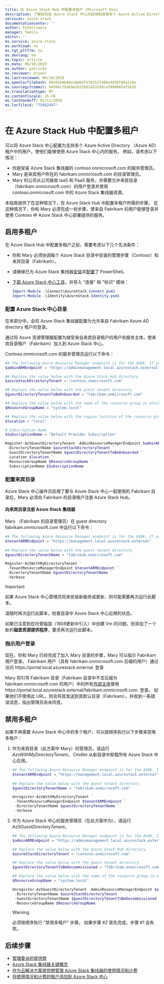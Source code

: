 ```yaml
---
title: 在 Azure Stack Hub 中配置多租户 |Microsoft Docs
description: 了解如何在 Azure Stack 中心内启用和禁用多个 Azure Active Directory 租户。
services: azure-stack
documentationcenter: ''
author: PatAltimore
manager: femila
editor: ''
ms.service: azure-stack
ms.workload: na
ms.tgt_pltfrm: na
ms.devlang: na
ms.topic: article
ms.date: 06/10/2019
ms.author: patricka
ms.reviewer: bryanr
ms.lastreviewed: 06/10/2019
ms.openlocfilehash: 09265b0b84a18d6df5f03127489a4d38f46a216e
ms.sourcegitcommit: d450dcf5ab9e2b22b8145319dca7098065af563b
ms.translationtype: MT
ms.contentlocale: zh-CN
ms.lasthandoff: 01/11/2020
ms.locfileid: "75882447"
---
```

# <a name="configure-multi-tenancy-in-azure-stack-hub"></a>在 Azure Stack Hub 中配置多租户

可以将 Azure Stack 中心配置为支持多个 Azure Active Directory （Azure AD）租户中的用户，使他们能够使用 Azure Stack 中心内的服务。 例如，请考虑以下情况：

- 你是安装 Azure Stack 集线器的 contoso.onmicrosoft.com 的服务管理员。
- Mary 是来宾用户所在的 fabrikam.onmicrosoft.com 的目录管理员。
- Mary 的公司从公司接收 IaaS 和 PaaS 服务，并需要允许来宾目录（fabrikam.onmicrosoft.com）的用户登录并使用 contoso.onmicrosoft.com 中的 Azure Stack 集线器资源。

本指南提供了在这种情况下，在 Azure Stack Hub 中配置多租户所需的步骤。 在这种情况下，你和 Mary 必须完成一些步骤，使来自 Fabrikam 的用户能够登录并使用 Contoso 中 Azure Stack 中心部署提供的服务。

## <a name="enable-multi-tenancy"></a>启用多租户

在 Azure Stack Hub 中配置多租户之前，需要考虑以下几个先决条件：
  
 - 你和 Mary 必须协调每个 Azure Stack 目录中安装的管理步骤（Contoso）和来宾目录（Fabrikam）。
 - 请确保已为 Azure Stack 集线器[安装](azure-stack-powershell-install.md)并[配置](azure-stack-powershell-configure-admin.md)了 PowerShell。
 - [下载 Azure Stack 中心工具](azure-stack-powershell-download.md)，并导入 "连接" 和 "标识" 模块：

    ```powershell
    Import-Module .\Connect\AzureStack.Connect.psm1
    Import-Module .\Identity\AzureStack.Identity.psm1
    ```

### <a name="configure-azure-stack-hub-directory"></a>配置 Azure Stack 中心目录

在本部分中，会将 Azure Stack 集线器配置为允许来自 Fabrikam Azure AD directory 租户的登录。

通过将 Azure 资源管理器配置为接受来自来宾目录租户的用户和服务主体，使来宾目录租户（Fabrikam）加入到 Azure Stack 中心。

Contoso.onmicrosoft.com 的服务管理员运行以下命令：

```powershell  
## The following Azure Resource Manager endpoint is for the ASDK. If you're in a multinode environment, contact your operator or service provider to get the endpoint.
$adminARMEndpoint = "https://adminmanagement.local.azurestack.external"

## Replace the value below with the Azure Stack Hub directory
$azureStackDirectoryTenant = "contoso.onmicrosoft.com"

## Replace the value below with the guest tenant directory. 
$guestDirectoryTenantToBeOnboarded = "fabrikam.onmicrosoft.com"

## Replace the value below with the name of the resource group in which the directory tenant registration resource should be created (resource group must already exist).
$ResourceGroupName = "system.local"

## Replace the value below with the region location of the resource group.
$location = "local"

# Subscription Name
$SubscriptionName = "Default Provider Subscription"

Register-AzSGuestDirectoryTenant -AdminResourceManagerEndpoint $adminARMEndpoint `
 -DirectoryTenantName $azureStackDirectoryTenant `
 -GuestDirectoryTenantName $guestDirectoryTenantToBeOnboarded `
 -Location $location `
 -ResourceGroupName $ResourceGroupName `
 -SubscriptionName $SubscriptionName
```

### <a name="configure-guest-directory"></a>配置来宾目录

Azure Stack 中心操作员启用了要与 Azure Stack 中心一起使用的 Fabrikam 目录后，Mary 必须向 Fabrikam 的目录租户注册 Azure Stack Hub。

#### <a name="registering-azure-stack-hub-with-the-guest-directory"></a>向来宾目录注册 Azure Stack 集线器

Mary （Fabrikam 的目录管理员）在 guest directory fabrikam.onmicrosoft.com 中运行以下命令：

```powershell
## The following Azure Resource Manager endpoint is for the ASDK. If you're in a multinode environment, contact your operator or service provider to get the endpoint.
$tenantARMEndpoint = "https://management.local.azurestack.external"
    
## Replace the value below with the guest tenant directory.
$guestDirectoryTenantName = "fabrikam.onmicrosoft.com"

Register-AzSWithMyDirectoryTenant `
 -TenantResourceManagerEndpoint $tenantARMEndpoint `
 -DirectoryTenantName $guestDirectoryTenantName `
 -Verbose
```

> [!IMPORTANT]
> 如果 Azure Stack 中心管理员将来安装新服务或更新，则可能需要再次运行此脚本。
>
> 请随时再次运行此脚本，检查目录中 Azure Stack 中心应用的状态。
>
> 如果已注意到在托管磁盘（1808更新中引入）中创建 Vm 的问题，则添加了一个新的**磁盘资源提供程序**，要求再次运行此脚本。

### <a name="direct-users-to-sign-in"></a>指示用户登录

现在，你和 Mary 已经完成了加入 Mary 目录的步骤，Mary 可以指示 Fabrikam 用户登录。 Fabrikam 用户（具有 fabrikam.onmicrosoft.com 后缀的用户）通过访问 https\://portal.local.azurestack.external. 登录

Mary 将引导 Fabrikam 目录（Fabrikam 目录中不含后缀为 fabrikam.onmicrosoft.com 的用户）中的所有[外部主体](/azure/role-based-access-control/rbac-and-directory-admin-roles)使用 https\://portal.local.azurestack.external/fabrikam.onmicrosoft.com. 登录。 如果他们不使用此 URL，则会将其发送到其默认目录（Fabrikam），并收到一条错误消息，指出管理员尚未同意。

## <a name="disable-multi-tenancy"></a>禁用多租户

如果不再需要 Azure Stack 中心中的多个租户，可以按顺序执行以下步骤来禁用多租户：

1. 作为来宾目录（此方案中 Mary）的管理员，请运行*AzsWithMyDirectoryTenant*。 Cmdlet 从新目录中卸载所有 Azure Stack 中心应用。

    ``` PowerShell
    ## The following Azure Resource Manager endpoint is for the ASDK. If you're in a multinode environment, contact your operator or service provider to get the endpoint.
    $tenantARMEndpoint = "https://management.local.azurestack.external"
        
    ## Replace the value below with the guest tenant directory.
    $guestDirectoryTenantName = "fabrikam.onmicrosoft.com"
    
    Unregister-AzsWithMyDirectoryTenant `
     -TenantResourceManagerEndpoint $tenantARMEndpoint `
     -DirectoryTenantName $guestDirectoryTenantName `
     -Verbose 
    ```

2. 作为 Azure Stack 中心的服务管理员（在此方案中为），请运行*AzSGuestDirectoryTenant*。

    ``` PowerShell
    ## The following Azure Resource Manager endpoint is for the ASDK. If you're in a multinode environment, contact your operator or service provider to get the endpoint.
    $adminARMEndpoint = "https://adminmanagement.local.azurestack.external"
    
    ## Replace the value below with the Azure Stack Hub directory
    $azureStackDirectoryTenant = "contoso.onmicrosoft.com"
    
    ## Replace the value below with the guest tenant directory. 
    $guestDirectoryTenantToBeDecommissioned = "fabrikam.onmicrosoft.com"
    
    ## Replace the value below with the name of the resource group in which the directory tenant registration resource should be created (resource group must already exist).
    $ResourceGroupName = "system.local"
    
    Unregister-AzSGuestDirectoryTenant -AdminResourceManagerEndpoint $adminARMEndpoint `
     -DirectoryTenantName $azureStackDirectoryTenant `
     -GuestDirectoryTenantName $guestDirectoryTenantToBeDecommissioned `
     -ResourceGroupName $ResourceGroupName
    ```

    > [!WARNING]
    > 必须按顺序执行 "禁用多租户" 步骤。 如果步骤 #2 首先完成，步骤 #1 会失败。

## <a name="next-steps"></a>后续步骤

- [管理委派的提供商](azure-stack-delegated-provider.md)
- [Azure Stack 集线器关键概念](azure-stack-overview.md)
- [作为云解决方案提供商管理 Azure Stack 集线器的使用情况和计费](azure-stack-add-manage-billing-as-a-csp.md)
- [将使用情况和计费的租户添加到 Azure Stack 中心](azure-stack-csp-howto-register-tenants.md)
